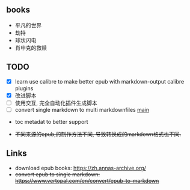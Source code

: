 ## books

* 平凡的世界
* 劫持
* 球状闪电
* 肖申克的救赎

## TODO

* [x] learn use calibre to make better epub with markdown-output calibre plugins
* [x] 改进脚本
* [ ] 使用交互, 完全自动化插件生成脚本
* [ ] convert single markdown to multi markdownfiles [main](./src/main.js)
* toc metadat to better support

* ~~不同来源的epub,的制作方法不同, 导致转换成的markdown格式也不同.~~

## Links

* download epub books: https://zh.annas-archive.org/
* ~~convert epub to single markdown: https://www.vertopal.com/en/convert/epub-to-markdown~~

<!-- ```bash
vertopal convert EPUB_INPUT_FILE --to markdown
``` -->
